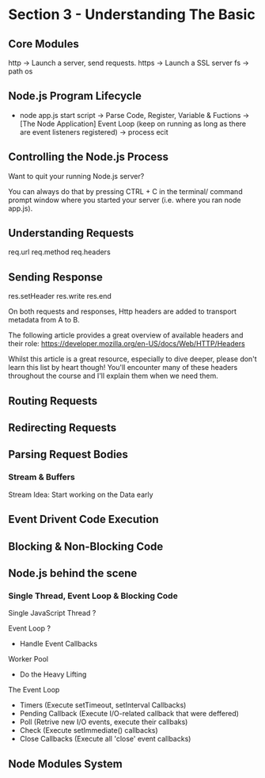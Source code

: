 # Section 3 - Understanding The Basic

## Core Modules
http -> Launch a server, send requests.
https -> Launch a SSL server
fs -> 
path
os

## Node.js Program Lifecycle
- node app.js
start script -> Parse Code, Register, Variable & Fuctions -> [The Node Application] Event Loop (keep on running as long as there are event listeners registered) -> process ecit

## Controlling the Node.js Process
Want to quit your running Node.js server?

You can always do that by pressing CTRL + C in the terminal/ command prompt window where you started your server (i.e. where you ran node app.js).

## Understanding Requests
req.url
req.method
req.headers

## Sending Response
res.setHeader
res.write
res.end

On both requests and responses, Http headers are added to transport metadata from A to B.

The following article provides a great overview of available headers and their role: https://developer.mozilla.org/en-US/docs/Web/HTTP/Headers

Whilst this article is a great resource, especially to dive deeper, please don't learn this list by heart though! You'll encounter many of these headers throughout the course and I'll explain them when we need them.

## Routing Requests

## Redirecting Requests

## Parsing Request Bodies
### Stream & Buffers
Stream
Idea: Start working on the Data early

## Event Drivent Code Execution

## Blocking & Non-Blocking Code

## Node.js behind the scene
### Single Thread, Event Loop & Blocking Code
Single JavaScript Thread ?

Event Loop ?
- Handle Event Callbacks

Worker Pool
- Do the Heavy Lifting

The Event Loop
- Timers (Execute setTimeout, setInterval Callbacks)
- Pending Callback (Execute I/O-related callback that were deffered)
- Poll (Retrive new I/O events, execute their callbaks)
- Check (Execute setImmediate() callbacks)
- Close Callbacks (Execute all 'close' event callbacks)

## Node Modules System